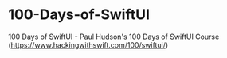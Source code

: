 # 100-Days-of-SwiftUI
100 Days of SwiftUI - Paul Hudson's 100 Days of SwiftUI Course (https://www.hackingwithswift.com/100/swiftui/)
